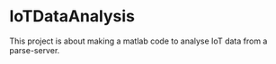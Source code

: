 # IoTDataAnalysis
This project is about making a matlab code to analyse IoT data from a parse-server. 

